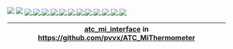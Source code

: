 <picture>
<img src="https://github-readme-stats.vercel.app/api?username=Ircama&show_icons=true&theme=transparent&text_color=78808a" />
</picture>

<picture>
<img src="https://github-readme-stats.vercel.app/api/top-langs/?username=Ircama&layout=compact&theme=transparent&text_color=78808a" />
</picture>

<a href="https://github.com/Ircama/construct-gallery">
  <img align="center" src="https://github-readme-stats.vercel.app/api/pin/?username=Ircama&repo=construct-gallery&theme=transparent&text_color=78808a" />
</a>
<a href="https://github.com/Ircama/raspberry-pi-sim800l-gsm-module">
  <img align="center" src="https://github-readme-stats.vercel.app/api/pin/?username=Ircama&repo=raspberry-pi-sim800l-gsm-module&theme=transparent&text_color=78808a" />
</a>
<a href="https://github.com/Ircama/AtTinyTestIR">
  <img align="center" src="https://github-readme-stats.vercel.app/api/pin/?username=Ircama&repo=AtTinyTestIR&theme=transparent&text_color=78808a" />
</a>
<a href="https://github.com/Ircama/IR2SLink">
  <img align="center" src="https://github-readme-stats.vercel.app/api/pin/?username=Ircama&repo=IR2SLink&theme=transparent&text_color=78808a" />
</a>
<a href="https://github.com/Ircama/adc_to_i2c">
  <img align="center" src="https://github-readme-stats.vercel.app/api/pin/?username=Ircama&repo=adc_to_i2c&theme=transparent&text_color=78808a" />
</a>
<a href="https://github.com/Ircama/raspberry_monitor">
  <img align="center" src="https://github-readme-stats.vercel.app/api/pin/?username=Ircama&repo=raspberry_monitor&theme=transparent&text_color=78808a" />
</a>
<a href="https://github.com/Ircama/test_attiny88_pins">
  <img align="center" src="https://github-readme-stats.vercel.app/api/pin/?username=Ircama&repo=test_attiny88_pins&theme=transparent&text_color=78808a" />
</a>
<a href="https://github.com/Ircama/Event_Logger">
  <img align="center" src="https://github-readme-stats.vercel.app/api/pin/?username=Ircama&repo=Event_Logger&theme=transparent&text_color=78808a" />
</a>
<a href="https://github.com/Ircama/epson_print_conf">
  <img align="center" src="https://github-readme-stats.vercel.app/api/pin/?username=Ircama&repo=epson_print_conf&theme=transparent&text_color=78808a" />
</a>
<a href="https://github.com/Ircama/freetz-ble">
  <img align="center" src="https://github-readme-stats.vercel.app/api/pin/?username=Ircama&repo=freetz-ble&theme=transparent&text_color=78808a" />
</a>
<a href="https://github.com/Ircama/PT-P300BT">
  <img align="center" src="https://github-readme-stats.vercel.app/api/pin/?username=Ircama&repo=PT-P300BT&theme=transparent&text_color=78808a" />
</a>
<a href="https://github.com/pvvx/TLSR825x_ADV_BLE2UART">
  <img align="center" src="https://github-readme-stats.vercel.app/api/pin/?username=pvvx&repo=TLSR825x_ADV_BLE2UART&theme=transparent&text_color=78808a" />
</a>

| [__atc_mi_interface__](https://github.com/pvvx/ATC_MiThermometer/tree/master/python-interface)  in https://github.com/pvvx/ATC_MiThermometer |
|-|
